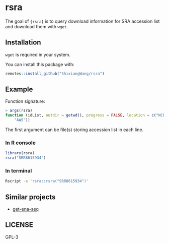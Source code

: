 
# rsra

<!-- badges: start -->
<!-- badges: end -->

The goal of `{rsra}` is to query download information for SRA accession list and
download them with `wget`.

## Installation

`wget` is required in your system.

You can install this package with:

``` r
remotes::install_github("ShixiangWang/rsra")
```

## Example

Function signature:

```r
> args(rsra)
function (idList, outdir = getwd(), progress = FALSE, location = c("NCBI", 
    "AWS"))
```

The first argument can be file(s) storing accession list in each line.

### In R console

```r
library(rsra)
rsra("SRR8615934")
```

### In terminal

```sh
Rscript -e 'rsra::rsra("SRR8615934")'
```

## Similar projects

- [get-ena-seq](https://github.com/wangshun1121/get-ena-seq)

## LICENSE

GPL-3

